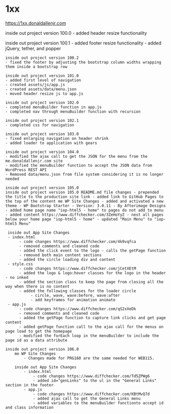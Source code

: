 # 1xx

https://1xx.donaldallenjr.com

inside out project version 100.0
	- added header resize functionality
	
inside out project version 100.1
	- added footer resize functionality
	- added jQuery, tether, and popper
	
	inside out project version 100.2
	- fixed the footer by adjusting the bootstrap column widths wrapping them inside a bootstrap row
	
	inside out project version 101.0
	- added first level of navigation
	- created assets/js/app.js
	- created assets/data/menu.json
	- moved header resize js to app.js
	
	inside out project version 102.0
	- completed menuBuilder function in app.js
	- completed nav through menuBuilder function with recursion
	
	inside out project version 102.1
	- completed css for navigation
	
	inside out project version 103.0
	- fixed enlarging navigation on header shrink
	- added loader to application with gears
	
	inside out project version 104.0
	- modified the ajax call to get the JSON for the menu from the me.donaldallenjr.com site
	- modified the menuBuilder function to accept the JSON data from WordPress REST API
	- Removed data/menu.json from file system considering it is no longer needed
	
	inside out project version 105.0
	inside out project version 105.0 README.md file changes - prepended the title to the production site link - added link to GitHub Pages to the top of the content me WP Site Changes - added and activated a new theme - WP Bootstrap Starter - Version: 3.0.11 - By Afterimage Designs - added home page name "iop-html5 - home" to pages do not add to menu - added content https://www.diffchecker.com/3ZeHoYyZ - nest all pages below your home page "iop-html5 - home" - updated "Main Menu" to "iop-html5 Menu"

	 inside out App Site Changes
	 - index.html
		  - code changes https://www.diffchecker.com/4k9vqfca
		  - removed comments and cleaned code
		  - added the click event to the logo - calls the getPage function
		  - removed both main content sections
		  - added the circle loading div and content
	 - style.css
		  - code changes https://www.diffchecker.com/jCetXEtM
		  - added the logo & logo:hover classes for the logo in the header - no inked
		  - added the section class to keep the page from closing all the way when there is no content
		  - added the following classes for the loader circle 
			   - circle, wave, wave:before, wave:after
			   - add keyframes for animation animate
	 - app.js
		  - code changes https://www.diffchecker.com/qS2xXeDk
		  - removed comments and cleaned code
		  - added the getPage function to capture link clicks and get page content
		  - added getPage function call to the ajax call for the menus on page load to get the homepage
		  - modified the forEach loop in the menuBuilder to include the page id as a data attribute
	  
	inside out project version 106.0
		me WP Site Changes
			- Changes made for PRG160 are the same needed for WEB115.
			
		inside out App Site Changes
			- index.html
				- code changes https://www.diffchecker.com/Td5ZPWg6
				- added id="genLinks" to the ul in the "General Links" section in the footer
			- app.js
				- code changes https://www.diffchecker.com/KBtMvQ7d
				- added ajax call to get the General Links menu
				- added variables to the menuBuilder functionto accept id and class information
				
		